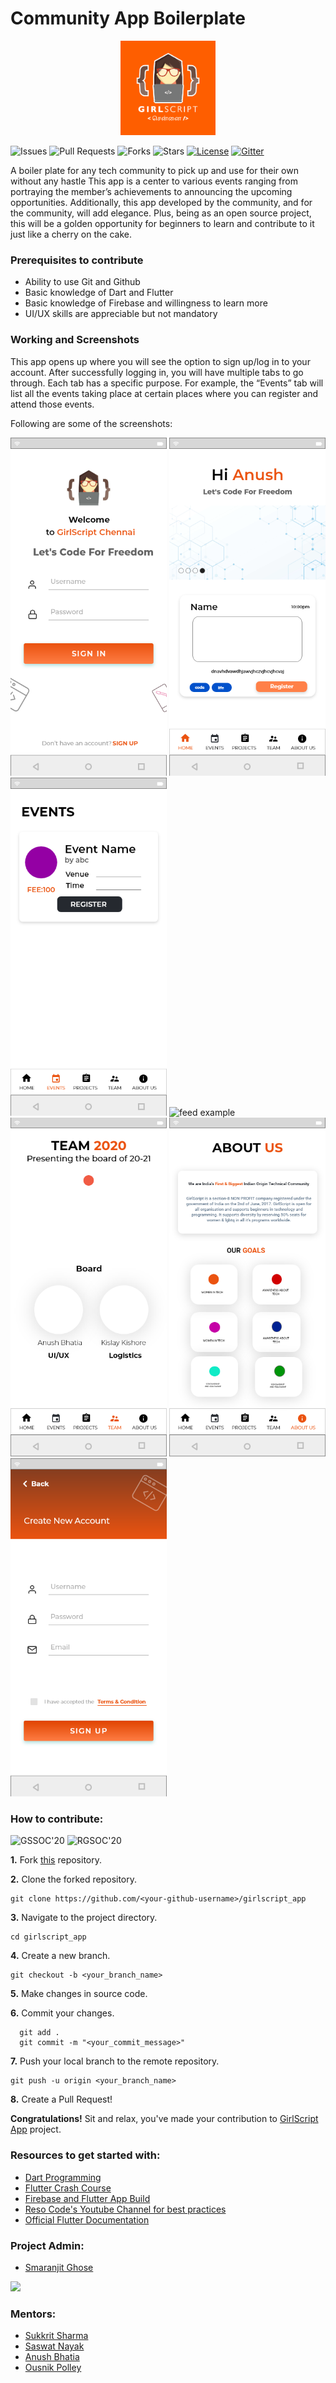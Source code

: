 # Community App Boilerplate

<p align="center"><img width=30% src="website/assets/Images/GirlScriptChennaiLogo.png"></p>

![Issues](https://img.shields.io/github/issues/smaranjitghose/girlscript_app)
![Pull Requests](https://img.shields.io/github/issues-pr/smaranjitghose/girlscript_app)
![Forks](https://img.shields.io/github/forks/smaranjitghose/girlscript_app)
![Stars](https://img.shields.io/github/stars/smaranjitghose/girlscript_app)
[![License](https://img.shields.io/github/license/smaranjitghose/girlscript_app)](https://github.com/smaranjitghose/girlscript_app/blob/master/LICENSE)
[![Gitter](https://badges.gitter.im/girlscript_app/community.svg)](https://gitter.im/girlscript_app/community?utm_source=badge&utm_medium=badge&utm_campaign=pr-badge)

A boiler plate for any tech community to pick up and use for their own without any hastle
This app is a center to various events ranging from portraying the member’s achievements to announcing the upcoming opportunities. 
Additionally, this app developed by the community, and for the community, will add elegance. Plus, being as an open source project, this will be a golden opportunity for beginners to learn and contribute to it just like a cherry on the cake. 

### Prerequisites to contribute
- Ability to use Git and Github
- Basic knowledge of Dart and Flutter
- Basic knowledge of Firebase and willingness to learn more
- UI/UX skills are appreciable but not mandatory


### Working and Screenshots
This app opens up where you will see the option to sign up/log in to your account. After successfully logging in, you will have multiple tabs to go through. Each tab has a specific purpose. For example, the “Events” tab will list all the events taking place at certain places where you can register and attend those events.

Following are some of the screenshots:

<p>
  <img src="https://raw.githubusercontent.com/sukkritsharmaofficial/PyDepo/master/Girlscript%20ui/Sign%20In.png" alt="feed example" width="250"> 
  <img src="https://raw.githubusercontent.com/sukkritsharmaofficial/PyDepo/master/Girlscript%20ui/Home.png" alt="feed example" width="250">
  <img src="https://raw.githubusercontent.com/sukkritsharmaofficial/PyDepo/master/Girlscript%20ui/Events.png" alt="feed example" width="250">
  <img src="https://raw.githubusercontent.com/sukkritsharmaofficial/PyDepo/master/Girlscript%20ui/iPhone%20X-XS-11%20Pro%20%E2%80%93%204.png" alt="feed example" width="250">
  <img src="https://raw.githubusercontent.com/sukkritsharmaofficial/PyDepo/master/Girlscript%20ui/Team.png" alt="feed example" width="250">
  <img src="https://raw.githubusercontent.com/sukkritsharmaofficial/PyDepo/master/Girlscript%20ui/About%20us.png" alt="feed example" width="250">
  <img src="https://raw.githubusercontent.com/sukkritsharmaofficial/PyDepo/master/Girlscript%20ui/Sign%20Up.png" alt="feed example" width="250">
</p>

### How to contribute:

![GSSOC'20](https://img.shields.io/badge/GSSOC-20-orange?style=for-the-badge)
![RGSOC'20](https://img.shields.io/badge/RGSOC-20-red?style=for-the-badge)


**1.** Fork [this](https://github.com/smaranjitghose/girlscript_app) repository.

**2.** Clone the forked repository.
```terminal
git clone https://github.com/<your-github-username>/girlscript_app
```

**3.** Navigate to the project directory.
```terminal
cd girlscript_app
```

**4.** Create a new branch.
```terminal
git checkout -b <your_branch_name>
```

**5.** Make changes in source code.

**6.** Commit your changes.

```terminal
  git add .
  git commit -m "<your_commit_message>"
```

**7.** Push your local branch to the remote repository.
```terminal
git push -u origin <your_branch_name>
```

**8.** Create a Pull Request!

**Congratulations!** Sit and relax, you've made your contribution to [GirlScript App](https://github.com/smaranjitghose/girlscript_app) project.



###  Resources to get started with:
+  [Dart Programming](https://www.youtube.com/watch?v=Ej_Pcr4uC2Q)
+  [Flutter Crash Course](https://www.youtube.com/watch?v=pTJJsmejUOQ)
+  [Firebase and Flutter  App Build](https://www.youtube.com/playlist?list=PL4cUxeGkcC9j--TKIdkb3ISfRbJeJYQwC)
+  [Reso Code's Youtube Channel for best practices](https://www.youtube.com/channel/UCSIvrn68cUk8CS8MbtBmBkA/featured)
+  [Official Flutter Documentation](https://flutter.dev/docs)


### Project Admin:
* [Smaranjit Ghose](https://github.com/smaranjitghose)

![](https://img.shields.io/twitter/url?label=Twitter&style=social&url=https%3A%2F%2Ftwitter.com%2Fsmaranjitghose)

### Mentors:
* [Sukkrit Sharma](https://github.com/sukkritsharmaofficial)
* [Saswat Nayak](https://github.com/swat1998)
* [Anush Bhatia](https://github.com/anushbhatia)
* [Ousnik Polley](https://github.com/ousnik)



